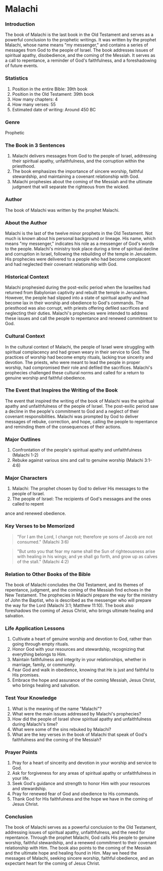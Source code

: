 # Malachi

### Introduction

The book of Malachi is the last book in the Old Testament and serves as a powerful conclusion to the prophetic writings. It was written by the prophet Malachi, whose name means "my messenger," and contains a series of messages from God to the people of Israel. The book addresses issues of spiritual apathy, disobedience, and the coming of the Messiah. It serves as a call to repentance, a reminder of God's faithfulness, and a foreshadowing of future events.

### Statistics

1. Position in the entire Bible: 39th book
2. Position in the Old Testament: 39th book
3. How many chapters: 4
4. How many verses: 55
5. Estimated date of writing: Around 450 BC

### Genre

Prophetic

### The Book in 3 Sentences

1. Malachi delivers messages from God to the people of Israel, addressing their spiritual apathy, unfaithfulness, and the corruption within the priesthood.
2. The book emphasizes the importance of sincere worship, faithful stewardship, and maintaining a covenant relationship with God.
3. Malachi prophesies about the coming of the Messiah and the ultimate judgment that will separate the righteous from the wicked.

### Author

The book of Malachi was written by the prophet Malachi.

### About the Author

Malachi is the last of the twelve minor prophets in the Old Testament. Not much is known about his personal background or lineage. His name, which means "my messenger," indicates his role as a messenger of God's words to the people. Malachi's ministry took place during a time of spiritual decline and corruption in Israel, following the rebuilding of the temple in Jerusalem. His prophecies were delivered to a people who had become complacent and had neglected their covenant relationship with God.

### Historical Context

Malachi prophesied during the post-exilic period when the Israelites had returned from Babylonian captivity and rebuilt the temple in Jerusalem. However, the people had slipped into a state of spiritual apathy and had become lax in their worship and obedience to God's commands. The priesthood was also corrupt, with priests offering defiled sacrifices and neglecting their duties. Malachi's prophecies were intended to address these issues and call the people to repentance and renewed commitment to God.

### Cultural Context

In the cultural context of Malachi, the people of Israel were struggling with spiritual complacency and had grown weary in their service to God. The practices of worship had become empty rituals, lacking true sincerity and devotion. The priests, who were meant to lead the people in proper worship, had compromised their role and defiled the sacrifices. Malachi's prophecies challenged these cultural norms and called for a return to genuine worship and faithful obedience.

### The Event that Inspires the Writing of the Book

The event that inspired the writing of the book of Malachi was the spiritual apathy and unfaithfulness of the people of Israel. The post-exilic period saw a decline in the people's commitment to God and a neglect of their covenant responsibilities. Malachi was prompted by God to deliver messages of rebuke, correction, and hope, calling the people to repentance and reminding them of the consequences of their actions.

### Major Outlines

1. Confrontation of the people's spiritual apathy and unfaithfulness (Malachi 1-2)
2. Rebuke against various sins and call to genuine worship (Malachi 3:1-4:6)

### Major Characters

1. Malachi: The prophet chosen by God to deliver His messages to the people of Israel.
2. The people of Israel: The recipients of God's messages and the ones called to repent

ance and renewed obedience.

### Key Verses to be Memorized

> "For I am the Lord, I change not; therefore ye sons of Jacob are not consumed." (Malachi 3:6)

> "But unto you that fear my name shall the Sun of righteousness arise with healing in his wings; and ye shall go forth, and grow up as calves of the stall." (Malachi 4:2)

### Relation to Other Books of the Bible

The book of Malachi concludes the Old Testament, and its themes of repentance, judgment, and the coming of the Messiah find echoes in the New Testament. The prophecies in Malachi prepare the way for the ministry of John the Baptist, who is described as the messenger who will prepare the way for the Lord (Malachi 3:1; Matthew 11:10). The book also foreshadows the coming of Jesus Christ, who brings ultimate healing and salvation.

### Life Application Lessons

1. Cultivate a heart of genuine worship and devotion to God, rather than going through empty rituals.
2. Honor God with your resources and stewardship, recognizing that everything belongs to Him.
3. Maintain faithfulness and integrity in your relationships, whether in marriage, family, or community.
4. Fear God and walk in obedience, knowing that He is just and faithful to His promises.
5. Embrace the hope and assurance of the coming Messiah, Jesus Christ, who brings healing and salvation.

### Test Your Knowledge

1. What is the meaning of the name "Malachi"?
2. What were the main issues addressed by Malachi's prophecies?
3. How did the people of Israel show spiritual apathy and unfaithfulness during Malachi's time?
4. What were some of the sins rebuked by Malachi?
5. What are the key verses in the book of Malachi that speak of God's faithfulness and the coming of the Messiah?

### Prayer Points

1. Pray for a heart of sincerity and devotion in your worship and service to God.
2. Ask for forgiveness for any areas of spiritual apathy or unfaithfulness in your life.
3. Seek God's guidance and strength to honor Him with your resources and stewardship.
4. Pray for renewed fear of God and obedience to His commands.
5. Thank God for His faithfulness and the hope we have in the coming of Jesus Christ.

### Conclusion

The book of Malachi serves as a powerful conclusion to the Old Testament, addressing issues of spiritual apathy, unfaithfulness, and the need for repentance. Through the prophet Malachi, God calls His people to genuine worship, faithful stewardship, and a renewed commitment to their covenant relationship with Him. The book also points to the coming of the Messiah and the ultimate hope and healing found in Him. May we heed the messages of Malachi, seeking sincere worship, faithful obedience, and an expectant heart for the coming of Jesus Christ.
